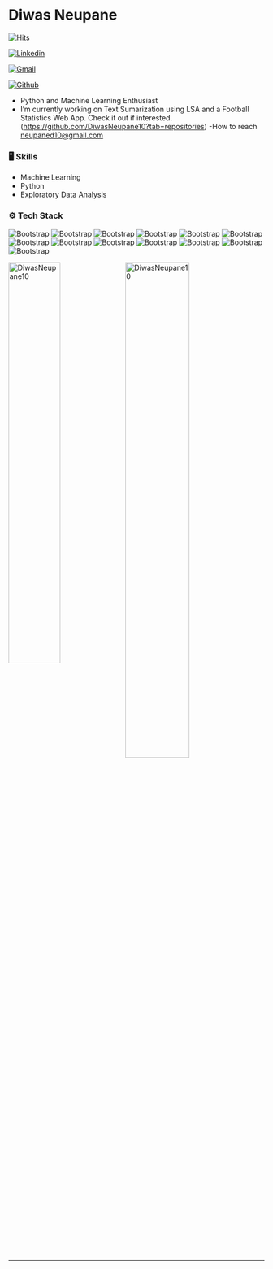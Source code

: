 # Diwas Neupane

[![Hits](https://hits.seeyoufarm.com/api/count/incr/badge.svg?url=https%3A%2F%2Fgithub.com%2FDiwasNeupane10%2FDiwasNeupane10&count_bg=%2379C83D&title_bg=%23555555&icon=&icon_color=%23E7E7E7&title=Profile+Views&edge_flat=false)](https://hits.seeyoufarm.com)

[![Linkedin](https://img.shields.io/badge/-LinkedIn-blue?style=flat&logo=Linkedin&logoColor=white)](https://www.linkedin.com/in/diwas-neupane-0bb09b31a/)

[![Gmail](https://img.shields.io/badge/-Gmail-c14438?style=flat&logo=Gmail&logoColor=white)](mailto:neupaned10@gmail.com)

[![Github](https://img.shields.io/github/followers/DiwasNeupane10?label=Follow&style=social)](https://github.com/DiwasNeupane10)

- Python and Machine Learning Enthusiast
- I’m currently working on Text Sumarization using LSA and a Football Statistics Web App. Check it out if interested.(https://github.com/DiwasNeupane10?tab=repositories)
-How to reach neupaned10@gmail.com

### 🖥 Skills

- Machine Learning
- Python
- Exploratory Data Analysis
### ⚙️ Tech Stack

![Bootstrap](https://img.shields.io/badge/-Python-05122A?style=flat-square&logo=Python&color=353535) ![Bootstrap](https://img.shields.io/badge/-Scikit%20Learn-05122A?style=flat-square&logo=Scikit-Learn&color=353535) ![Bootstrap](https://img.shields.io/badge/-MySQL-05122A?style=flat-square&logo=MySQL&color=353535) ![Bootstrap](https://img.shields.io/badge/-PostgreSQL-05122A?style=flat-square&logo=PostgreSQL&color=353535) ![Bootstrap](https://img.shields.io/badge/-Pandas-05122A?style=flat-square&logo=Pandas&color=353535) ![Bootstrap](https://img.shields.io/badge/-Numpy-05122A?style=flat-square&logo=Numpy&color=353535) ![Bootstrap](https://img.shields.io/badge/-Matplotlib-05122A?style=flat-square&logo=Matplotlib&color=353535) ![Bootstrap](https://img.shields.io/badge/-Flask-05122A?style=flat-square&logo=Flask&color=353535) ![Bootstrap](https://img.shields.io/badge/-Visual%20Studio%20Code-05122A?style=flat-square&logo=Visual-Studio-Code&color=353535) ![Bootstrap](https://img.shields.io/badge/-C-05122A?style=flat-square&logo=C&color=353535) ![Bootstrap](https://img.shields.io/badge/-C%2B%2B-05122A?style=flat-square&logo=C++&color=353535) ![Bootstrap](https://img.shields.io/badge/-HTML5-05122A?style=flat-square&logo=HTML5&color=353535) ![Bootstrap](https://img.shields.io/badge/-CSS3-05122A?style=flat-square&logo=CSS3&color=353535)

<div>
  <img width="45%" align="left" src="https://github-readme-stats.vercel.app/api/top-langs?username=DiwasNeupane10&show_icons=true&locale=en&layout=compact" alt="DiwasNeupane10" />
  <img width="50%"  src="https://github-readme-streak-stats.herokuapp.com/?user=DiwasNeupane10&" alt="DiwasNeupane10" />
</div>


---